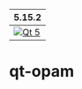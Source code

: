 | 5.15.2                          |
| ------------------------------- |
| [![Qt 5][1]][2] |

[1]:  https://github.com/Kakadu/qt-opam/workflows/Build/badge.svg?branch=master
[2]:  https://github.com/Kakadu/qt-opam/actions


# qt-opam
